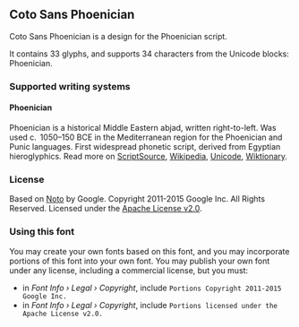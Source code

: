 
## Coto Sans Phoenician

Coto Sans Phoenician is a design for the Phoenician script.

It contains 33 glyphs, and supports 34 characters from the Unicode blocks: Phoenician.


### Supported writing systems


#### Phoenician

Phoenician is a historical Middle Eastern abjad, written right-to-left. Was used c.  1050–150 BCE in the Mediterranean region for the Phoenician and Punic languages. First widespread phonetic script, derived from Egyptian hieroglyphics. Read more on [ScriptSource](https://scriptsource.org/scr/Phnx), [Wikipedia](https://en.wikipedia.org/wiki/ISO_15924:Phnx), [Unicode](https://www.unicode.org/versions/Unicode13.0.0/ch10.pdf#G26686), [Wiktionary](https://en.wiktionary.org/wiki/Category:Phoenician_script).


### License

Based on [Noto](https://github.com/notofonts) by Google. Copyright 2011-2015 Google Inc. All Rights Reserved. Licensed under the [Apache License v2.0](https://www.apache.org/licenses/LICENSE-2.0.txt).

### Using this font

You may create your own fonts based on this font, and you may incorporate portions of this font into your own font. You may publish your own font under any license, including a commercial license, but you must:

- in _Font Info › Legal › Copyright_, include `Portions Copyright 2011-2015 Google Inc.`
- in _Font Info › Legal › Copyright_, include `Portions licensed under the Apache License v2.0.`
